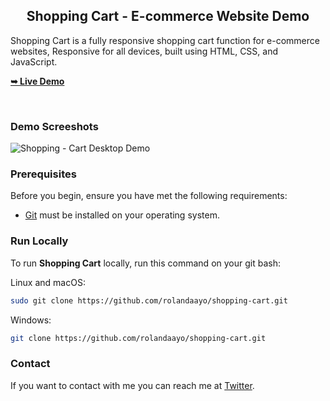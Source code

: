 <h2 align="center">Shopping Cart - E-commerce Website Demo</h2>

 Shopping Cart is a fully responsive shopping cart function for e-commerce websites, Responsive for all devices, built using HTML, CSS, and JavaScript.

  <a href="https://rolandaayo.github.io/shopping-cart/"><strong>➥ Live Demo</strong></a>

</div>

<br />

### Demo Screeshots

![Shopping - Cart Desktop Demo](./readme-images/desktop.png "Desktop Demo")

### Prerequisites

Before you begin, ensure you have met the following requirements:

* [Git](https://git-scm.com/downloads "Download Git") must be installed on your operating system.

### Run Locally

To run **Shopping Cart** locally, run this command on your git bash:

Linux and macOS:

```bash
sudo git clone https://github.com/rolandaayo/shopping-cart.git
```

Windows:

```bash
git clone https://github.com/rolandaayo/shopping-cart.git
```

### Contact

If you want to contact with me you can reach me at [Twitter](https://www.twitter.com/rolandaayo).
